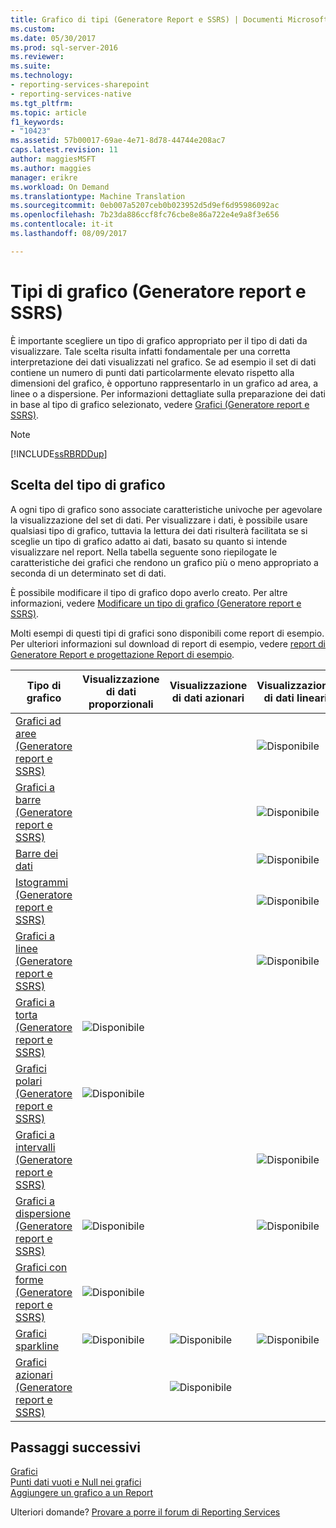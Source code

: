 ```yaml
---
title: Grafico di tipi (Generatore Report e SSRS) | Documenti Microsoft
ms.custom: 
ms.date: 05/30/2017
ms.prod: sql-server-2016
ms.reviewer: 
ms.suite: 
ms.technology:
- reporting-services-sharepoint
- reporting-services-native
ms.tgt_pltfrm: 
ms.topic: article
f1_keywords:
- "10423"
ms.assetid: 57b00017-69ae-4e71-8d78-44744e208ac7
caps.latest.revision: 11
author: maggiesMSFT
ms.author: maggies
manager: erikre
ms.workload: On Demand
ms.translationtype: Machine Translation
ms.sourcegitcommit: 0eb007a5207ceb0b023952d5d9ef6d95986092ac
ms.openlocfilehash: 7b23da886ccf8fc76cbe8e86a722e4e9a8f3e656
ms.contentlocale: it-it
ms.lasthandoff: 08/09/2017

---
```


# <a name="chart-types-report-builder-and-ssrs"></a>Tipi di grafico (Generatore report e SSRS)

È importante scegliere un tipo di grafico appropriato per il tipo di dati da visualizzare. Tale scelta risulta infatti fondamentale per una corretta interpretazione dei dati visualizzati nel grafico. Se ad esempio il set di dati contiene un numero di punti dati particolarmente elevato rispetto alla dimensioni del grafico, è opportuno rappresentarlo in un grafico ad area, a linee o a dispersione. Per informazioni dettagliate sulla preparazione dei dati in base al tipo di grafico selezionato, vedere [Grafici &#40;Generatore report e SSRS&#41;](../../reporting-services/report-design/charts-report-builder-and-ssrs.md).  
  
> [!NOTE]  
>  [!INCLUDE[ssRBRDDup](../../includes/ssrbrddup-md.md)]  
  
## <a name="choosing-a-chart-type"></a>Scelta del tipo di grafico  
 A ogni tipo di grafico sono associate caratteristiche univoche per agevolare la visualizzazione del set di dati. Per visualizzare i dati, è possibile usare qualsiasi tipo di grafico, tuttavia la lettura dei dati risulterà facilitata se si sceglie un tipo di grafico adatto ai dati, basato su quanto si intende visualizzare nel report. Nella tabella seguente sono riepilogate le caratteristiche dei grafici che rendono un grafico più o meno appropriato a seconda di un determinato set di dati.  
  
 È possibile modificare il tipo di grafico dopo averlo creato. Per altre informazioni, vedere [Modificare un tipo di grafico &#40;Generatore report e SSRS&#41;](../../reporting-services/report-design/change-a-chart-type-report-builder-and-ssrs.md).  
  
 Molti esempi di questi tipi di grafici sono disponibili come report di esempio. Per ulteriori informazioni sul download di report di esempio, vedere [report di Generatore Report e progettazione Report di esempio](http://go.microsoft.com/fwlink/?LinkId=198283).  
  
|Tipo di grafico|Visualizzazione di dati proporzionali|Visualizzazione di dati azionari|Visualizzazione di dati lineari|Visualizzazione di dati multivalore|  
|----------------|------------------------|------------------------|-------------------------|-------------------------------|  
|[Grafici ad aree &#40;Generatore report e SSRS&#41;](../../reporting-services/report-design/area-charts-report-builder-and-ssrs.md)|||![Disponibile](../../reporting-services/report-data/media/greencheck.gif "disponibili")||  
|[Grafici a barre &#40;Generatore report e SSRS&#41;](../../reporting-services/report-design/bar-charts-report-builder-and-ssrs.md)|||![Disponibile](../../reporting-services/report-data/media/greencheck.gif "disponibili")||  
|[Barre dei dati](../../reporting-services/report-design/sparklines-and-data-bars-report-builder-and-ssrs.md)|||![Disponibile](../../reporting-services/report-data/media/greencheck.gif "disponibili")||  
|[Istogrammi &#40;Generatore report e SSRS&#41;](../../reporting-services/report-design/column-charts-report-builder-and-ssrs.md)|||![Disponibile](../../reporting-services/report-data/media/greencheck.gif "disponibili")||  
|[Grafici a linee &#40;Generatore report e SSRS&#41;](../../reporting-services/report-design/line-charts-report-builder-and-ssrs.md)|||![Disponibile](../../reporting-services/report-data/media/greencheck.gif "disponibili")||  
|[Grafici a torta &#40;Generatore report e SSRS&#41;](../../reporting-services/report-design/pie-charts-report-builder-and-ssrs.md)|![Disponibile](../../reporting-services/report-data/media/greencheck.gif "disponibili")||||  
|[Grafici polari &#40;Generatore report e SSRS&#41;](../../reporting-services/report-design/polar-charts-report-builder-and-ssrs.md)|![Disponibile](../../reporting-services/report-data/media/greencheck.gif "disponibili")||||  
|[Grafici a intervalli &#40;Generatore report e SSRS&#41;](../../reporting-services/report-design/range-charts-report-builder-and-ssrs.md)|||![Disponibile](../../reporting-services/report-data/media/greencheck.gif "disponibili")|![Disponibile](../../reporting-services/report-data/media/greencheck.gif "disponibili")|  
|[Grafici a dispersione &#40;Generatore report e SSRS&#41;](../../reporting-services/report-design/scatter-charts-report-builder-and-ssrs.md)|![Disponibile](../../reporting-services/report-data/media/greencheck.gif "disponibili")||![Disponibile](../../reporting-services/report-data/media/greencheck.gif "disponibili")||  
|[Grafici con forme &#40;Generatore report e SSRS&#41;](../../reporting-services/report-design/shape-charts-report-builder-and-ssrs.md)|![Disponibile](../../reporting-services/report-data/media/greencheck.gif "disponibili")||||  
|[Grafici sparkline](../../reporting-services/report-design/sparklines-and-data-bars-report-builder-and-ssrs.md)|![Disponibile](../../reporting-services/report-data/media/greencheck.gif "disponibili")|![Disponibile](../../reporting-services/report-data/media/greencheck.gif "disponibili")|![Disponibile](../../reporting-services/report-data/media/greencheck.gif "disponibili")|![Disponibile](../../reporting-services/report-data/media/greencheck.gif "disponibili")|  
|[Grafici azionari &#40;Generatore report e SSRS&#41;](../../reporting-services/report-design/stock-charts-report-builder-and-ssrs.md)||![Disponibile](../../reporting-services/report-data/media/greencheck.gif "disponibili")||![Disponibile](../../reporting-services/report-data/media/greencheck.gif "disponibili")|  

## <a name="next-steps"></a>Passaggi successivi

[Grafici](../../reporting-services/report-design/charts-report-builder-and-ssrs.md)   
[Punti dati vuoti e Null nei grafici](../../reporting-services/report-design/empty-and-null-data-points-in-charts-report-builder-and-ssrs.md)   
[Aggiungere un grafico a un Report](../../reporting-services/report-design/add-a-chart-to-a-report-report-builder-and-ssrs.md)  

Ulteriori domande? [Provare a porre il forum di Reporting Services](http://go.microsoft.com/fwlink/?LinkId=620231)

